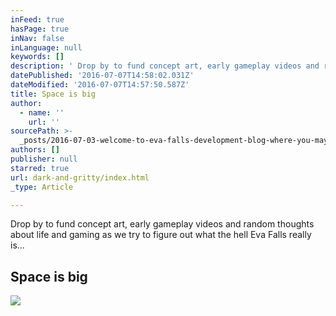 ```yaml
---
inFeed: true
hasPage: true
inNav: false
inLanguage: null
keywords: []
description: ' Drop by to fund concept art, early gameplay videos and random thoughts about life and gaming as we try to figure out what the hell Eva Falls really is...'
datePublished: '2016-07-07T14:58:02.031Z'
dateModified: '2016-07-07T14:57:50.587Z'
title: Space is big
author:
  - name: ''
    url: ''
sourcePath: >-
  _posts/2016-07-03-welcome-to-eva-falls-development-blog-where-you-may-find-co.md
authors: []
publisher: null
starred: true
url: dark-and-gritty/index.html
_type: Article

---
```

Drop by to fund concept art, early gameplay videos and random thoughts about life and gaming as we try to figure out what the hell Eva Falls really is...

## Space is big
![](https://the-grid-user-content.s3-us-west-2.amazonaws.com/2608309e-44d8-4f93-9807-1eae748b23c0.png)